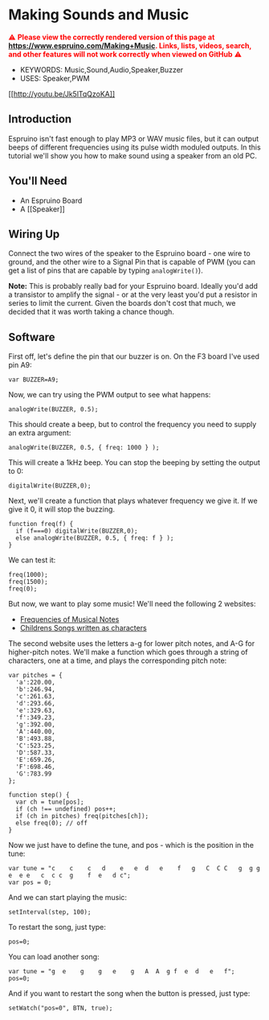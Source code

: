 <!--- Copyright (c) 2013 Gordon Williams, Pur3 Ltd. See the file LICENSE for copying permission. -->
Making Sounds and Music
====================

<span style="color:red">:warning: **Please view the correctly rendered version of this page at https://www.espruino.com/Making+Music. Links, lists, videos, search, and other features will not work correctly when viewed on GitHub** :warning:</span>

* KEYWORDS: Music,Sound,Audio,Speaker,Buzzer
* USES: Speaker,PWM

[[http://youtu.be/Jk5lTqQzoKA]]

Introduction
-----------

Espruino isn't fast enough to play MP3 or WAV music files, but it can output beeps of different frequencies using its pulse width moduled outputs. In this tutorial we'll show you how to make sound using a speaker from an old PC.

You'll Need
----------

* An Espruino Board
* A [[Speaker]]

Wiring Up
--------

Connect the two wires of the speaker to the Espruino board - one wire to ground, and the other wire to a Signal Pin that is capable of PWM (you can get a list of pins that are capable by typing ```analogWrite()```).

**Note:** This is probably really bad for your Espruino board. Ideally you'd add a transistor to amplify the signal - or at the very least you'd put a resistor in series to limit the current. Given the boards don't cost that much, we decided that it was worth taking a chance though.

Software
-------

First off, let's define the pin that our buzzer is on. On the F3 board I've used pin A9:

```var BUZZER=A9;```

Now, we can try using the PWM output to see what happens:

```analogWrite(BUZZER, 0.5);```

This should create a beep, but to control the frequency you need to supply an extra argument:

```analogWrite(BUZZER, 0.5, { freq: 1000 } );```

This will create a 1kHz beep. You can stop the beeping by setting the output to 0:

```digitalWrite(BUZZER,0);``` 

Next, we'll create a function that plays whatever frequency we give it. If we give it 0, it will stop the buzzing.

```
function freq(f) { 
  if (f===0) digitalWrite(BUZZER,0);
  else analogWrite(BUZZER, 0.5, { freq: f } );
}
```
 
We can test it:

``` 
freq(1000);
freq(1500);
freq(0);
```
 
But now, we want to play some music! We'll need the following 2 websites:
 
* [Frequencies of Musical Notes](http://www.phy.mtu.edu/~suits/notefreqs.html)
* [Childrens Songs written as characters](http://saregamapiano.blogspot.co.uk/2011/07/children-songs.html)
 
The second website uses the letters a-g for lower pitch notes, and A-G for higher-pitch notes. We'll make a function which goes through a string of characters, one at a time, and plays the corresponding pitch note:
 
```
var pitches = {
  'a':220.00,
  'b':246.94,
  'c':261.63,
  'd':293.66,
  'e':329.63,
  'f':349.23,
  'g':392.00,
  'A':440.00,
  'B':493.88,
  'C':523.25,
  'D':587.33,
  'E':659.26,
  'F':698.46,
  'G':783.99
};

function step() {
  var ch = tune[pos];
  if (ch !== undefined) pos++;
  if (ch in pitches) freq(pitches[ch]);
  else freq(0); // off
}
```
 
Now we just have to define the tune, and pos - which is the position in the tune:

``` 
var tune = "c    c    c   d    e   e  d   e    f   g   C  C C   g  g g   e  e e   c  c c  g    f  e   d c";
var pos = 0;
```
 
And we can start playing the music:

```setInterval(step, 100);```

To restart the song, just type:

```pos=0;```

You can load another song:

```
var tune = "g  e    g    g   e    g   A  A  g f  e  d   e   f";
pos=0;
```

And if you want to restart the song when the button is pressed, just type:

```setWatch("pos=0", BTN, true);```

